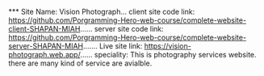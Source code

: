 *** Site Name: Vision Photograph...
client site code link: https://github.com/Porgramming-Hero-web-course/complete-website-client-SHAPAN-MIAH......
server site code link: https://github.com/Porgramming-Hero-web-course/complete-website-server-SHAPAN-MIAH.......
Live site link: https://vision-photograph.web.app/......
speciality: This is photography services website. there are many kind of service are avialble.
